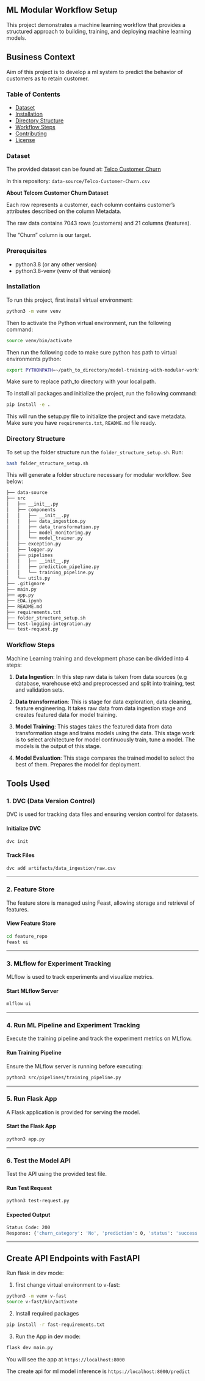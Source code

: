## ML Modular Workflow Setup

This project demonstrates a machine learning workflow that provides a structured approach to building, training, and deploying machine learning models.

## Business Context

Aim of this project is to develop a ml system to predict the behavior of customers as to retain customer.

### Table of Contents

- [Dataset](#dataset)
- [Installation](#installation)
- [Directory Structure](#directory-structure)
- [Workflow Steps](#workflow-steps)
- [Contributing](#contributing)
- [License](#license)

### Dataset

The provided dataset can be found at: [Telco Customer Churn](https://www.kaggle.com/datasets/blastchar/telco-customer-churn)

In this repository: `data-source/Telco-Customer-Churn.csv`

**About Telcom Customer Churn Dataset**

Each row represents a customer, each column contains customer’s attributes described on the column Metadata.

The raw data contains 7043 rows (customers) and 21 columns (features).

The “Churn” column is our target.

### Prerequisites

- python3.8 (or any other version)
- python3.8-venv (venv of that version)

### Installation

To run this project, first install virtual environment:

```bash
python3 -m venv venv
```

Then to activate the Python virtual environment, run the following command:

```bash
source venv/bin/activate
```

Then run the following code to make sure python has path to virtual environments python:

```bash
export PYTHONPATH=~/path_to_directory/model-training-with-modular-workflow
```

Make sure to replace path_to directory with your local path.

To install all packages and initialize the project, run the following command:

```bash
pip install -e .
```

This will run the setup.py file to initialize the project and save metadata. Make sure you have `requirements.txt`,
`README.md` file ready.

### Directory Structure

To set up the folder structure run the `folder_structure_setup.sh`. Run:

```bash
bash folder_structure_setup.sh
```

This will generate a folder structure necessary for modular workflow. See below:

```bash
├── data-source
├── src
│   ├── __init__.py
│   ├── components
│   │   ├── __init__.py
│   │   ├── data_ingestion.py
│   │   ├── data_transformation.py
│   │   ├── model_monitoring.py
│   │   └── model_trainer.py
│   ├── exception.py
│   ├── logger.py
│   ├── pipelines
│   │   ├── __init__.py
│   │   ├── prediction_pipeline.py
│   │   └── training_pipeline.py
│   └── utils.py
├── .gitignore
├── main.py
├── app.py
├── EDA.ipynb
├── README.md
├── requirements.txt
├── folder_structure_setup.sh
├── test-logging-integration.py
└── test-request.py
```

### Workflow Steps

Machine Learning training and development phase can be divided into 4 steps:

1. **Data Ingestion**: In this step raw data is taken from data sources (e.g database, warehouse etc) and preprocessed and split into training, test and validation sets.

2. **Data transformation**: This is stage for data exploration, data cleaning, feature engineering. It takes raw data from data ingestion stage and creates featured data for model training.

3. **Model Training**: This stages takes the featured data from data transformation stage and trains models using the data. This stage work is to select architecture for model continuously train, tune a model. The models is the output of this stage.

4. **Model Evaluation**: This stage compares the trained model to select the best of them. Prepares the model for deployment.

## Tools Used

### 1. **DVC (Data Version Control)**

DVC is used for tracking data files and ensuring version control for datasets.

#### Initialize DVC

```bash
dvc init
```

#### Track Files

```bash
dvc add artifacts/data_ingestion/raw.csv
```

---

### 2. **Feature Store**

The feature store is managed using Feast, allowing storage and retrieval of features.

#### View Feature Store

```bash
cd feature_repo
feast ui
```

---

### 3. **MLflow for Experiment Tracking**

MLflow is used to track experiments and visualize metrics.

#### Start MLflow Server

```bash
mlflow ui
```

---

### 4. **Run ML Pipeline and Experiment Tracking**

Execute the training pipeline and track the experiment metrics on MLflow.

#### Run Training Pipeline

Ensure the MLflow server is running before executing:

```bash
python3 src/pipelines/training_pipeline.py
```

---

### 5. **Run Flask App**

A Flask application is provided for serving the model.

#### Start the Flask App

```bash
python3 app.py
```

---

### 6. **Test the Model API**

Test the API using the provided test file.

#### Run Test Request

```bash
python3 test-request.py
```

#### Expected Output

```bash
Status Code: 200
Response: {'churn_category': 'No', 'prediction': 0, 'status': 'success'}
```

---

## Create API Endpoints with FastAPI

Run flask in dev mode:

1. first change virtual environment to v-fast:

```bash
python3 -m venv v-fast
source v-fast/bin/activate
```

2. Install required packages

```bash
pip install -r fast-requirements.txt
```

3. Run the App in dev mode:

```bash
flask dev main.py
```

You will see the app at `https://localhost:8000`

The create api for ml model inference is `https://localhost:8000/predict`
